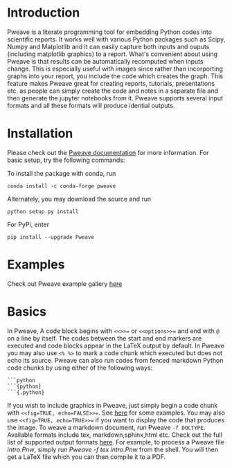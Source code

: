 # Introduction

Pweave is a literate programming tool for embedding Python codes into scientific reports. It works well with various Python packages such as Scipy, Numpy and Matplotlib and it can easily capture both inputs and ouputs (including matplotlib graphics) to a report. What's convenient about using Pweave is that results can be automatically recomputed when inputs change. This is especially useful with images since rather than incorporting graphs into your report, you include the code which creates the graph. This feature makes Pweave great for creating reports, tutorials, presentations etc. as people can simply create the code and notes in a separate file and then generate the jupyter notebooks from it. Pweave supports several input formats and all these formats will produce idential outputs. 

# Installation 

Please check out the [Pweave documentation](http://mpastell.com/pweave/index.html) for more information. For basic setup, try the following commands: 

To install the package with conda, run
  ```
conda install -c conda-forge pweave
  ```
Alternately, you may download the source and run 
  ```
python setup.py install
  ```
For PyPi, enter
  ```
pip install --upgrade Pweave
  ```

# Examples 
Check out Pweave example gallery [here](http://mpastell.com/pweave/examples/index.html)

# Basics

In Pweave, A code block begins with `<<>>=` or `<<options>>=` and end with `@` on a line by itself. The codes between the start and end markers are executed and code blocks appear in the LaTeX output by default. In Pweave you may also use `<% %>` to mark a code chunk which executed but does not echo its source. Pweave can also run codes from fenced markdown Python code chunks by using either of the following ways: 
  ```
```python
```{python}
```{.python}
  ```
If you wish to include graphics in Pweave, just simply begin a code chunk with `<<fig=TRUE, echo=FALSE>>=`. See [here](http://mpastell.com/pweave/usage.html) for some examples. You may also use `<<fig=TRUE, echo=TRUE>>=` if you want to display the code that produces the image. To weave a markdown document, run Pweave `-f DOCTYPE`. Available formats include tex, markdown,sphinx,html etc. Check out the full list of supported output formats [here](http://mpastell.com/pweave/formats.html). For example, to process a Pweave file *intro.Pnw*, simply run *Pweave -f tex intro.Pnw* from the shell. You will then get a LaTeX file which you can then compile it to a PDF. 




